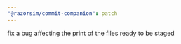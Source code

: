 ```yaml
---
"@razorsim/commit-companion": patch
---
```


fix a bug affecting the print of the files ready to be staged
